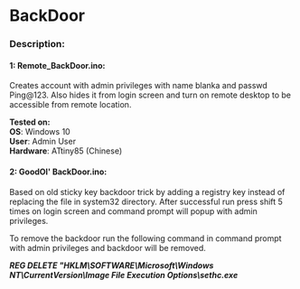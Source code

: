 # BackDoor

### Description:

#### 1: Remote_BackDoor.ino:<br>
Creates account with admin privileges with name blanka and passwd Ping@123. Also hides it from login 
screen and turn on remote desktop to be accessible from remote location.<br>

**Tested on:**<br>
**OS**: Windows 10<br>
**User**: Admin User<br>
**Hardware**: ATtiny85 (Chinese)

#### 2: GoodOl' BackDoor.ino:<br>
Based on old sticky key backdoor trick by adding a registry key instead of replacing the file in system32 directory. After successful run press shift 5 times on login screen and command prompt will popup with admin privileges.<br>

To remove the backdoor run the following command in command prompt with admin privileges and backdoor will be removed.

***REG DELETE "HKLM\SOFTWARE\Microsoft\Windows NT\CurrentVersion\Image File Execution Options\sethc.exe***
